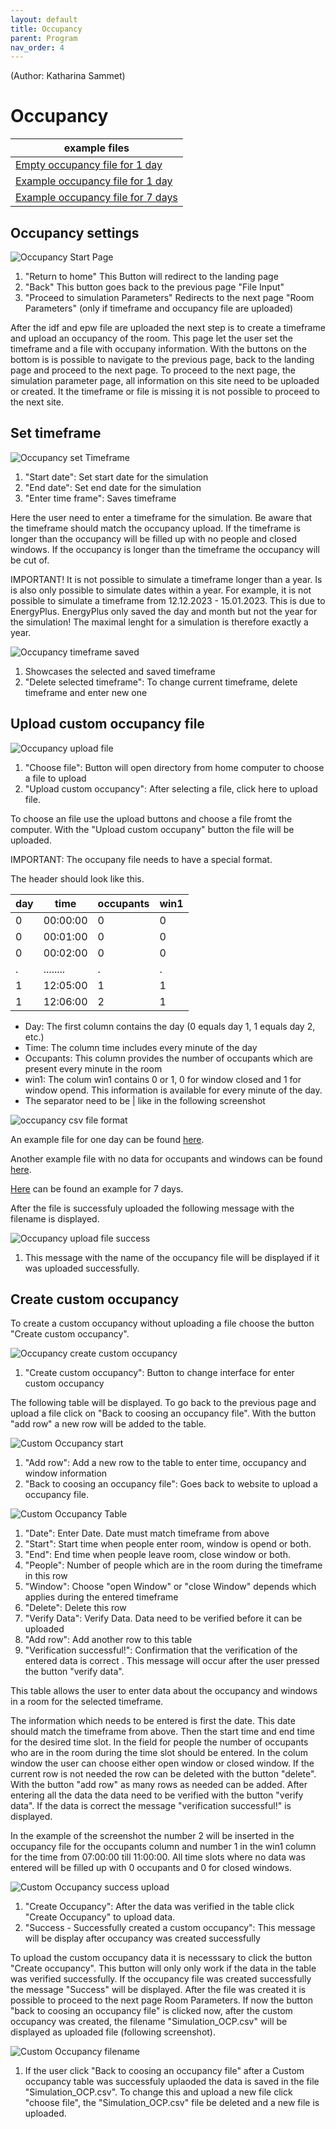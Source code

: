 ```yaml
---
layout: default
title: Occupancy
parent: Program
nav_order: 4
---
```

(Author: Katharina Sammet) 
# Occupancy

|example files|
|-|
|[Empty occupancy file for 1 day](https://github.com/KathiSa/indoorclimatesimulation/blob/main/resources/Base_OCP.csv)|
|[Example occupancy file for 1 day](https://github.com/KathiSa/indoorclimatesimulation/blob/main/resources/occupancy_1day.csv)|
|[Example occupancy file for 7 days](https://github.com/KathiSa/indoorclimatesimulation/blob/main/resources/occupancy_7days.csv)|


## Occupancy settings

![Occupancy Start Page](images/ocp_start_page.png)
1. "Return to home" This Button will redirect to the landing page
2. "Back" This button goes back to the previous page "File Input"
3. "Proceed to simulation Parameters" Redirects to the next page "Room Parameters" (only if timeframe and occupancy file are uploaded)

After the idf and epw file are uploaded the next step is to create a timeframe and upload an occupancy of the room. This page let the user set the timeframe and a file with occupany information. With the buttons on the bottom is is possible to navigate to the previous page, back to the landing page and proceed to the next page. To proceed to the next page, the simulation parameter page, all information on this site need to be uploaded or created. It the timeframe or file is missing it is not possible to proceed to the next site. 

## Set timeframe
![Occupancy set Timeframe](images/ocp_timeframe.png)
1. "Start date":  Set start date for the simulation
2. "End date": Set end date for the simulation
3. "Enter time frame":  Saves timeframe

Here the user need to enter a timeframe for the simulation. Be aware that the timeframe should match the occupancy upload. If the timeframe is longer than the occupancy will be filled up with no people and closed windows. If the occupancy is longer than the timeframe the occupancy will be cut of. 

IMPORTANT! It is not possible to simulate a timeframe longer than a year. Is is also only possible to simulate dates within a year. For example, it is not possible to simulate a timeframe from 12.12.2023 - 15.01.2023. This is due to EnergyPlus. EnergyPlus only saved the day and month but not the year for the simulation! The maximal lenght  for a simulation is therefore exactly a year. 


![Occupancy timeframe saved](images/ocp_timeframe_saved.png)
1. Showcases the selected and saved timeframe
2. "Delete selected timeframe": To change current timeframe, delete timeframe and enter new one

## Upload custom occupancy file
![Occupancy upload file](images/ocp_upload_file.png)
1. "Choose file": Button will open directory from home computer to choose a file to upload
2. "Upload custom occupancy": After selecting a file, click here to upload file.

To choose an file use the upload buttons and choose a file fromt the computer. With the "Upload custom occupany" button the file will be uploaded. 

IMPORTANT: The occupany file needs to have a special format. 

The header should look like this.

|day|time|occupants|win1|
|-|-|-|-|
|0|00:00:00|0|0|
|0|00:01:00|0|0|
|0|00:02:00|0|0|
|.|........|.|.|
|1|12:05:00|1|1|
|1|12:06:00|2|1|


* Day: The first column contains the day (0 equals day 1, 1 equals day 2, etc.)
* Time: The column time includes every minute of the day
* Occupants: This column provides the number of occupants which are present every minute in the room
* win1: The colum win1 contains 0 or 1, 0 for window closed and 1 for window opend. This information is available for every minute of the day.
* The separator need to be | like in the following screenshot

![occupancy csv file format](images/ocp_upload_file_format.jpg)


An example file for one day can be found [here](https://github.com/KathiSa/indoorclimatesimulation/blob/main/resources/occupancy_1day.csv). 

Another example file with no data for occupants and windows can be found [here](https://github.com/KathiSa/indoorclimatesimulation/blob/main/resources/Base_OCP.csv). 

[Here](https://github.com/KathiSa/indoorclimatesimulation/blob/main/resources/occupancy_7days.csv) can be found an example for 7 days. 

After the file is successfuly uploaded the following message with the filename is displayed. 

![Occupancy upload file success](images/ocp_upload_success.png)
1. This message with the name of the occupancy file will be displayed if it was uploaded successfully.

## Create custom occupancy

To create a custom occupancy without uploading a file choose the button "Create custom occupancy". 

![Occupancy create custom occupancy](images/ocp_create_custom.png)
1. "Create custom occupancy": Button to change interface for enter custom occupancy

The following table will be displayed. To go back to the previous page and upload a file click on "Back to coosing an occupancy file". With the button "add row" a new row will be added to the table. 

![Custom Occupancy start](images/ocp_custom_start.png)
1. "Add row": Add a new row to the table to enter time, occupancy and window information
2. "Back to coosing an occupancy file": Goes back to website to upload a occupancy file.



![Custom Occupancy Table](images/ocp_custom_table.png)
1. "Date": Enter Date. Date must match timeframe from above
2. "Start": Start time when people enter room, window is opend or both. 
3. "End": End time when people leave room, close window or both. 
4. "People": Number of people which are in the room during the timeframe in this row
5. "Window": Choose "open Window" or "close Window" depends which applies during the entered timeframe
6. "Delete": Delete this row
7. "Verify Data": Verify Data. Data need to be verified before it can be uploaded
8. "Add row": Add another row to this table
9. "Verification successful!": Confirmation that the verification of the entered data is correct . This message will occur after the user pressed the button "verify data". 

This table allows the user to enter data about the occupancy and windows in a room for the selected timeframe. 

The information which needs to be entered is first the date. This date should match the timeframe from above. Then the start time and end time for the desired time slot. In the field for people the number of occupants who are in the room during the time slot should be entered. In the colum window the user can choose either open window or closed window. If the current row is not needed the row can be deleted with the button "delete". With the button "add row" as many rows as needed can be added. After entering all the data the data need to be verified with the button "verify data". If the data is correct the message "verification successful!" is displayed. 

In the example of the screenshot the number 2 will be inserted in the occupancy file for the occupants column and number 1 in the win1 column for the time from 07:00:00 till 11:00:00. All time slots where no data was entered will be filled up with 0 occupants and 0 for closed windows. 

![Custom Occupancy success upload](images/ocp_custom_success.png)
1. "Create Occupancy": After the data was verified in the table click "Create Occupancy" to upload data.
2. "Success - Successfully created a custom occupancy": This message will be display after occupancy was created successfully

To upload the custom occupancy data it is necesssary to click the button "Create occupancy". This button will only only work if the data in the table was verified successfully. If the occupancy file was created successfully the message "Success" will be displayed. After the file was created it is possible to proceed to the next page Room Parameters. If now the button "back to coosing an occupancy file" is clicked now, after the custom occupancy was created, the filename "Simulation_OCP.csv" will be displayed as uploaded file (following screenshot). 


![Custom Occupancy filename](images/ocp_custom_filename.png)
1. If the user click "Back to coosing an occupancy file" after a Custom occupancy table was successfuly uplaoded the data is saved in the file "Simulation_OCP.csv". To change this and upload a new file click "choose file", the "Simulation_OCP.csv" file be deleted and a new file is uploaded.
